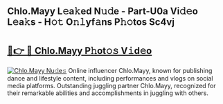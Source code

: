 ## Chlo.Mayy L𝚎a𝚔ed N𝚞𝚍e - Part-U0a Vi𝚍𝚎o L𝚎a𝚔s - H𝚘𝚝 O𝚗𝚕yf𝚊ns P𝚑𝚘tos Sc4vj

# <h2><a href="http://kf7yx1.oniu.top/?m=Chlo.Mayy">🔗👉 🔴 Chlo.Mayy P𝚑ot𝚘𝚜 V𝚒d𝚎o</a></h2>

[![Chlo.Mayy Nu𝚍e𝚜](https://i.imgur.com/0qMVB7G.gif)](http://kf7yx1.oniu.top/?m=Chlo.Mayy)
Online influencer Chlo.Mayy, known for publishing dance and lifestyle content, including performances and vlogs on social media platforms. Outstanding juggling partner Chlo.Mayy, recognized for their remarkable abilities and accomplishments in juggling with others.  
